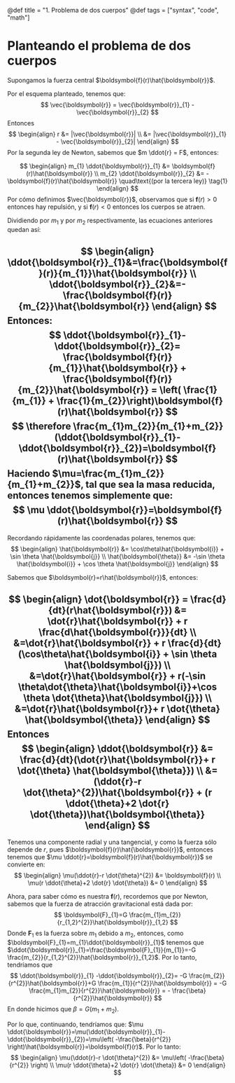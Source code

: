 @def title = "1. Problema de dos cuerpos"
@def tags = ["syntax", "code", "math"]

# Planteando el problema de dos cuerpos

Supongamos la fuerza central $\boldsymbol{f}(r)\hat{\boldsymbol{r}}$.

Por el esquema planteado, tenemos que:
$$
\vec{\boldsymbol{r}} = \vec{\boldsymbol{r}}_{1} - \vec{\boldsymbol{r}}_{2}
$$
Entonces 
$$
\begin{align}
r &= |\vec{\boldsymbol{r}}| \\
&= |\vec{\boldsymbol{r}}_{1} - \vec{\boldsymbol{r}}_{2}|
\end{align}
$$
Por la segunda ley de Newton, sabemos que $m \ddot{r} = F$, entonces:

$$
\begin{align}
m_{1} \ddot{\boldsymbol{r}}_{1} &= \boldsymbol{f}(r)\hat{\boldsymbol{r}}  \\ 
m_{2} \ddot{\boldsymbol{r}}_{2} &= -\boldsymbol{f}(r)\hat{\boldsymbol{r}} \quad\text{(por la tercera ley)} \tag{1}
\end{align}
$$
Por cómo definimos $\vec{\boldsymbol{r}}$, observamos que si $\boldsymbol{f}(r) > 0$ entonces hay repulsión, y si $\boldsymbol{f}(r)<0$ entonces los cuerpos se atraen.

Dividiendo por $m_{1}$ y por $m_{2}$ respectivamente, las ecuaciones anteriores quedan así:

$$
\begin{align}
\ddot{\boldsymbol{r}}_{1}&=\frac{\boldsymbol{f}(r)}{m_{1}}\hat{\boldsymbol{r}} \\
\ddot{\boldsymbol{r}}_{2}&=-\frac{\boldsymbol{f}(r)}{m_{2}}\hat{\boldsymbol{r}}
\end{align}
$$
Entonces: 
$$
\ddot{\boldsymbol{r}}_{1}-\ddot{\boldsymbol{r}}_{2}= \frac{\boldsymbol{f}(r)}{m_{1}}\hat{\boldsymbol{r}} + \frac{\boldsymbol{f}(r)}{m_{2}}\hat{\boldsymbol{r}} = \left( \frac{1}{m_{1}} + \frac{1}{m_{2}}\right)\boldsymbol{f}(r)\hat{\boldsymbol{r}}
$$
$$
\therefore \frac{m_{1}m_{2}}{m_{1}+m_{2}}(\ddot{\boldsymbol{r}}_{1}-\ddot{\boldsymbol{r}}_{2})=\boldsymbol{f}(r)\hat{\boldsymbol{r}}
$$
Haciendo $\mu=\frac{m_{1}m_{2}}{m_{1}+m_{2}}$, tal que sea la masa reducida, entonces tenemos simplemente que:
$$
\mu \ddot{\boldsymbol{r}}=\boldsymbol{f}(r)\hat{\boldsymbol{r}}
$$
---
Recordando rápidamente las coordenadas polares, tenemos que:
$$
\begin{align}
\hat{\boldsymbol{r}} &= \cos\theta\hat{\boldsymbol{i}} + \sin \theta  \hat{\boldsymbol{j}} \\
\hat{\boldsymbol{\theta}} &= -\sin \theta  \hat{\boldsymbol{i}} + \cos \theta \hat{\boldsymbol{j}}
\end{align}
$$

Sabemos que $\boldsymbol{r}=r\hat{\boldsymbol{r}}$, entonces:

$$
\begin{align}
\dot{\boldsymbol{r}} = \frac{d}{dt}(r\hat{\boldsymbol{r}}) &= \dot{r}\hat{\boldsymbol{r}} + r \frac{d\hat{\boldsymbol{r}}}{dt} \\
&=\dot{r}\hat{\boldsymbol{r}} + r \frac{d}{dt}(\cos\theta\hat{\boldsymbol{i}} + \sin \theta  \hat{\boldsymbol{j}}) \\
&=\dot{r}\hat{\boldsymbol{r}} + r(-\sin \theta\dot{\theta}\hat{\boldsymbol{i}}+\cos \theta   \dot{\theta}\hat{\boldsymbol{j}}) \\
&=\dot{r}\hat{\boldsymbol{r}}+ r \dot{\theta} \hat{\boldsymbol{\theta}}
\end{align}
$$
Entonces 
$$
\begin{align}
\ddot{\boldsymbol{r}} &= \frac{d}{dt}(\dot{r}\hat{\boldsymbol{r}}+ r \dot{\theta} \hat{\boldsymbol{\theta}}) \\
&=(\ddot{r}-r \dot{\theta}^{2})\hat{\boldsymbol{r}} + (r \ddot{\theta}+2 \dot{r} \dot{\theta})\hat{\boldsymbol{\theta}}
\end{align}
$$
---
Tenemos una componente radial y una tangencial, y como la fuerza sólo depende de $r$, pues $\boldsymbol{f}(r)\hat{\boldsymbol{r}}$, entonces tenemos que $\mu \ddot{r}=\boldsymbol{f}(r)\hat{\boldsymbol{r}}$ se convierte en:
$$
\begin{align}
\mu(\ddot{r}-r \dot{\theta}^{2}) &= \boldsymbol{f}(r) \\
\mu(r \ddot{\theta}+2 \dot{r} \dot{\theta}) &= 0
\end{align}
$$

Ahora, para saber cómo es nuestra $\boldsymbol{f}(r)$, recordemos que por Newton, sabemos que la fuerza de atracción gravitacional está dada por:
$$
\boldsymbol{F}_{1}=G \frac{m_{1}m_{2}}{r_{1,2}^{2}}\hat{\boldsymbol{r}}_{1,2}
$$
Donde $\boldsymbol{F}_{1}$ es la fuerza sobre $m_{1}$ debido a $m_{2}$, entonces, como $\boldsymbol{F}_{1}=m_{1}\ddot{\boldsymbol{r}}_{1}$ tenemos que $\ddot{\boldsymbol{r}}_{1}=\frac{\boldsymbol{F}_{1}}{m_{1}}=-G \frac{m_{2}}{r_{1,2}^{2}}\hat{\boldsymbol{r}}_{1,2}$.
Por lo tanto, tendríamos que
$$
\ddot{\boldsymbol{r}}_{1} -\ddot{\boldsymbol{r}}_{2}= -G \frac{m_{2}}{r^{2}}\hat{\boldsymbol{r}}+G \frac{m_{1}}{r^{2}}\hat{\boldsymbol{r}} = -G \frac{m_{1}m_{2}}{r^{2}}\hat{\boldsymbol{r}} = - \frac{\beta}{r^{2}}\hat{\boldsymbol{r}}
$$
En donde hicimos que $\beta=G(m_{1}+m_{2})$.

Por lo que, continuando, tendríamos que: $\mu \ddot{\boldsymbol{r}}=\mu(\ddot{\boldsymbol{r}}_{1}-\ddot{\boldsymbol{r}}_{2})=\mu\left( -\frac{\beta}{r^{2}} \right)\hat{\boldsymbol{r}}=\boldsymbol{f}(r)$. Por lo tanto:
$$
\begin{align}
\mu(\ddot{r}-r \dot{\theta}^{2}) &= \mu\left( -\frac{\beta}{r^{2}} \right) \\
\mu(r \ddot{\theta}+2 \dot{r} \dot{\theta}) &= 0
\end{align}
$$
